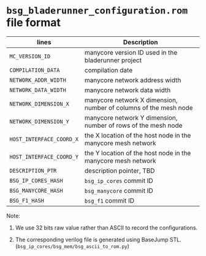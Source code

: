 # `bsg_bladerunner_configuration.rom` file format

| lines                     | Description |
| ---------------------     | ----------- |
| `MC_VERSION_ID`           | manycore version ID used in the bladerunner project |
| `COMPILATION_DATA`        | compilation date|
| `NETWORK_ADDR_WIDTH`      | manycore network address width |
| `NETWORK_DATA_WIDTH`      | manycore network data width |
| `NETWORK_DIMENSION_X`     | manycore network X dimension, number of columns of the mesh node |
| `NETWORK_DIMENSION_Y`     | manycore network Y dimension, number of rows of the mesh node |
| `HOST_INTERFACE_COORD_X`  | the X location of the host node in the manycore mesh network |
| `HOST_INTERFACE_COORD_Y`  | the Y location of the host node in the manycore mesh network |
| `DESCRIPTION_PTR`         | description pointer, TBD |
| `BSG_IP_CORES_HASH`       | `bsg_ip_cores` commit ID |
| `BSG_MANYCORE_HASH`       | `bsg_manycore` commit ID |
| `BSG_F1_HASH`             | `bsg_f1` commit ID |


Note: 

1) We use 32 bits raw value rather than ASCII to record the configurations.

2) The corresponding verilog file is generated using BaseJump STL. (`bsg_ip_cores/bsg_mem/bsg_ascii_to_rom.py`)
